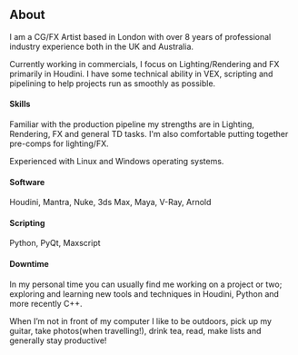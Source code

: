 ## About

I am a CG/FX Artist based in London with over 8 years of professional industry experience both in the UK and Australia.

Currently working in commercials, I focus on Lighting/Rendering and FX primarily in Houdini. I have some technical ability in VEX, scripting and pipelining to help projects run as smoothly as possible.

#### Skills

Familiar with the production pipeline my strengths are in Lighting, Rendering, FX 
and general TD tasks. I'm also comfortable putting together pre-comps for lighting/FX.

Experienced with Linux and Windows operating systems. 

#### Software

Houdini, Mantra, Nuke, 3ds Max, Maya, V-Ray, Arnold

#### Scripting

Python, PyQt, Maxscript

#### Downtime

In my personal time you can usually find me working on a project or two; exploring 
and learning new tools and techniques in Houdini, Python and more recently C++.

When I’m not in front of my computer I like to be outdoors, pick up my 
guitar, take photos(when travelling!), drink tea, read, make lists and generally stay productive!
